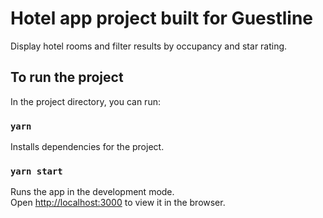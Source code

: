 # Hotel app project built for Guestline 

Display hotel rooms and filter results by occupancy and star rating.

## To run the project

In the project directory, you can run:

### `yarn`

Installs dependencies for the project.

### `yarn start`

Runs the app in the development mode.\
Open [http://localhost:3000](http://localhost:3000) to view it in the browser.